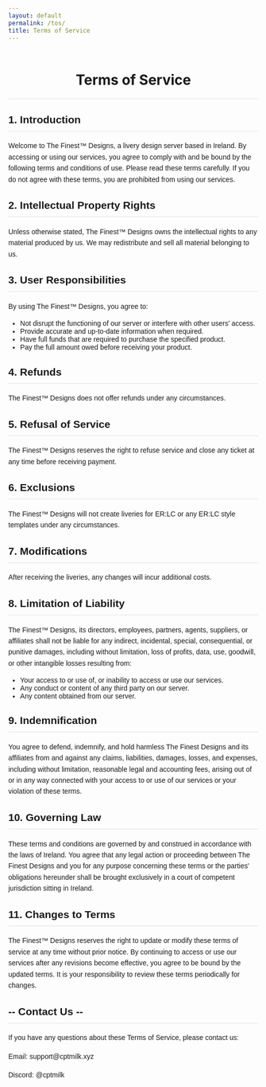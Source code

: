 ```yaml
---
layout: default
permalink: /tos/
title: Terms of Service
---
```


<head>
  <meta charset="utf-8">
  <meta http-equiv="X-UA-Compatible" content="IE=edge">
  <meta name="viewport" content="width=device-width, initial-scale=1">

  <meta property="og:type" content="website">
  <meta property="og:title" content="CptMilks Portfolio">
  <meta property="og:description" content="Heya, Im CptMilk, or just milk. I am a livery designer (professional png maker). if it has a UV Map I can make a livery for it. This is my portfolio">
  <meta property="og:image" content="image/cat-drift.gif">

  <title>The Finest Terms of Service</title>
  <meta name="description" content="Heya, Im CptMilk, or just milk. I am a livery designer (professional png maker). if it has a UV Map I can make a livery for it. This is my portfolio">

  <link rel="shortcut icon" type="image/x-icon" href="/image/favicon.ico">

  <!-- Theme style -->
  <script src="/assets/js/theme.js"></script>

  <!-- Font Awesome CDN -->
  <link rel="stylesheet" href="https://use.fontawesome.com/releases/v5.15.4/css/all.css">

  <!-- Bootstrap CSS CDN -->
  <link rel="stylesheet" href="https://cdn.jsdelivr.net/npm/bootstrap@4.6.0/dist/css/bootstrap.min.css">

  <!-- Animate CSS CDN -->
  <link rel="stylesheet" href="https://cdnjs.cloudflare.com/ajax/libs/animate.css/3.7.0/animate.css">

   <!-- Custom CSS -->
  <link rel="stylesheet" href="/assets/css/style.css">
  <style>
    .gif-container {
      margin-bottom: 20px;
    }
  </style>
</head>

<style>
.page-title {
  text-align: center;
  cursor: pointer;
  display: block;
  padding: 20px;
}

.content-wrapper {
  max-width: 800px;
  margin: 0 auto;
  font-family: Arial, sans-serif;
}

h1, h2 {
  border-bottom: 2px solid #eee;
  padding-bottom: 10px;
}

p {
  line-height: 1.6;
  margin: 15px 0;
}

ul {
  margin-bottom: 20px;
}
</style>

<h1 class="page-title">Terms of Service</h1>

<div class="content-wrapper">
  <h2>1. Introduction</h2>
  <p>Welcome to The Finest™ Designs, a livery design server based in Ireland. By accessing or using our services, you agree to comply with and be bound by the following terms and conditions of use. Please read these terms carefully. If you do not agree with these terms, you are prohibited from using our services.</p>

  <h2>2. Intellectual Property Rights</h2>
  <p>Unless otherwise stated, The Finest™ Designs owns the intellectual rights to any material produced by us. We may redistribute and sell all material belonging to us.</p>

  <h2>3. User Responsibilities</h2>
  <p>By using The Finest™ Designs, you agree to:</p>
  <ul>
    <li>Not disrupt the functioning of our server or interfere with other users' access.</li>
    <li>Provide accurate and up-to-date information when required.</li>
    <li>Have full funds that are required to purchase the specified product.</li>
    <li>Pay the full amount owed before receiving your product.</li>
  </ul>

  <h2>4. Refunds</h2>
  <p>The Finest™ Designs does not offer refunds under any circumstances.</p>

  <h2>5. Refusal of Service</h2>
  <p>The Finest™ Designs reserves the right to refuse service and close any ticket at any time before receiving payment.</p>

  <h2>6. Exclusions</h2>
  <p>The Finest™ Designs will not create liveries for ER:LC or any ER:LC style templates under any circumstances.</p>

  <h2>7. Modifications</h2>
  <p>After receiving the liveries, any changes will incur additional costs.</p>

  <h2>8. Limitation of Liability</h2>
  <p>The Finest™ Designs, its directors, employees, partners, agents, suppliers, or affiliates shall not be liable for any indirect, incidental, special, consequential, or punitive damages, including without limitation, loss of profits, data, use, goodwill, or other intangible losses resulting from:</p>
  <ul>
    <li>Your access to or use of, or inability to access or use our services.</li>
    <li>Any conduct or content of any third party on our server.</li>
    <li>Any content obtained from our server.</li>
  </ul>

  <h2>9. Indemnification</h2>
  <p>You agree to defend, indemnify, and hold harmless The Finest Designs and its affiliates from and against any claims, liabilities, damages, losses, and expenses, including without limitation, reasonable legal and accounting fees, arising out of or in any way connected with your access to or use of our services or your violation of these terms.</p>

  <h2>10. Governing Law</h2>
  <p>These terms and conditions are governed by and construed in accordance with the laws of Ireland. You agree that any legal action or proceeding between The Finest Designs and you for any purpose concerning these terms or the parties' obligations hereunder shall be brought exclusively in a court of competent jurisdiction sitting in Ireland.</p>

  <h2>11. Changes to Terms</h2>
  <p>The Finest™ Designs reserves the right to update or modify these terms of service at any time without prior notice. By continuing to access or use our services after any revisions become effective, you agree to be bound by the updated terms. It is your responsibility to review these terms periodically for changes.</p>

  <h2>-- Contact Us --</h2>
  <p>If you have any questions about these Terms of Service, please contact us:</p>
  <p>Email: support@cptmilk.xyz</p>
  <p>Discord: @cptmilk</p>
</div>

<script>
document.addEventListener("DOMContentLoaded", function() {
    var attribution = document.getElementById("attribution");
    if (attribution) {
        attribution.style.display = "none";
    }
});    
</script>
